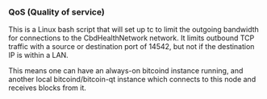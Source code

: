 ### QoS (Quality of service) ###

This is a Linux bash script that will set up tc to limit the outgoing bandwidth for connections to the CbdHealthNetwork network. It limits outbound TCP traffic with a source or destination port of 14542, but not if the destination IP is within a LAN.

This means one can have an always-on bitcoind instance running, and another local bitcoind/bitcoin-qt instance which connects to this node and receives blocks from it.
